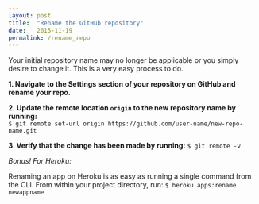 ```yaml
---
layout: post
title:  "Rename the GitHub repository"
date:   2015-11-19
permalink: /rename_repo
---
```


Your initial repository name may no longer be applicable or you simply desire to change it. This is a very easy process to do.

**1. Navigate to the Settings section of your repository on GitHub and rename your repo.**

**2. Update the remote location `origin` to the new repository name by running:**<br>
`$ git remote set-url origin https://github.com/user-name/new-repo-name.git`

**3. Verify that the change has been made by running:**
`$ git remote -v`

*Bonus! For Heroku:*

Renaming an app on Heroku is as easy as running a single command from the CLI. From within your project directory, run:
`$ heroku apps:rename newappname`
